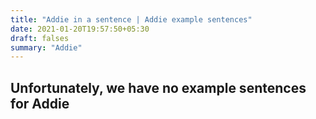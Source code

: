 ```yaml
---
title: "Addie in a sentence | Addie example sentences"
date: 2021-01-20T19:57:50+05:30
draft: falses
summary: "Addie"
---
```

## Unfortunately, we have no example sentences for Addie                 
